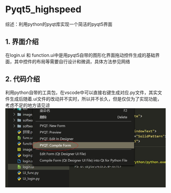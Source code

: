 # Pyqt5_highspeed
综述：利用python的pyqt库实现一个简洁的pyqt5界面

## 1. 界面介绍
在login.ui 和 function.ui中是用pyqt5自带的图形化界面拖动控件生成的基础界面，其中控件的布局等需要自行设计和微调，具体方法参见网络

## 2. 代码介绍
利用python自带的工具包，在vscode中可以直接右键生成对应.py文件，其实文件生成后随着.ui文件的改动并不实时，所以并不长久，但是仅仅为了实现功能，考虑不足的地方请见谅
![image](readme_images/ui文件转化为python代码.jpg)
